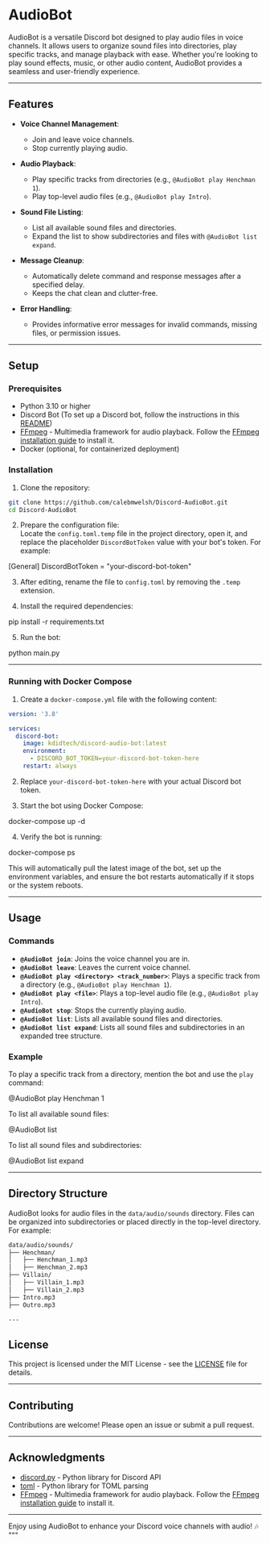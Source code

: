 
# AudioBot

AudioBot is a versatile Discord bot designed to play audio files in voice channels. It allows users to organize sound files into directories, play specific tracks, and manage playback with ease. Whether you're looking to play sound effects, music, or other audio content, AudioBot provides a seamless and user-friendly experience.

---

## Features

- **Voice Channel Management**:
  - Join and leave voice channels.
  - Stop currently playing audio.

- **Audio Playback**:
  - Play specific tracks from directories (e.g., `@AudioBot play Henchman 1`).
  - Play top-level audio files (e.g., `@AudioBot play Intro`).

- **Sound File Listing**:
  - List all available sound files and directories.
  - Expand the list to show subdirectories and files with `@AudioBot list expand`.

- **Message Cleanup**:
  - Automatically delete command and response messages after a specified delay.
  - Keeps the chat clean and clutter-free.

- **Error Handling**:
  - Provides informative error messages for invalid commands, missing files, or permission issues.

---

## Setup

### Prerequisites

- Python 3.10 or higher
- Discord Bot (To set up a Discord bot, follow the instructions in this [README](https://github.com/PointCloudLibrary/discord-bot/blob/master/README.md))
- [FFmpeg](https://ffmpeg.org/) - Multimedia framework for audio playback. Follow the [FFmpeg installation guide](https://ffmpeg.org/download.html) to install it.
- Docker (optional, for containerized deployment)

### Installation

1. Clone the repository:

```bash
git clone https://github.com/calebmwelsh/Discord-AudioBot.git
cd Discord-AudioBot
```

2. Prepare the configuration file:  
   Locate the `config.toml.temp` file in the project directory, open it, and replace the placeholder `DiscordBotToken` value with your bot's token. For example:

[General]
DiscordBotToken = "your-discord-bot-token"

3. After editing, rename the file to `config.toml` by removing the `.temp` extension.

4. Install the required dependencies:

pip install -r requirements.txt

5. Run the bot:

python main.py

---

### Running with Docker Compose

1. Create a `docker-compose.yml` file with the following content:


```yaml
version: '3.8'

services:
  discord-bot:
    image: kdidtech/discord-audio-bot:latest
    environment:
      - DISCORD_BOT_TOKEN=your-discord-bot-token-here
    restart: always
```

2. Replace `your-discord-bot-token-here` with your actual Discord bot token.

3. Start the bot using Docker Compose:

docker-compose up -d

4. Verify the bot is running:

docker-compose ps

This will automatically pull the latest image of the bot, set up the environment variables, and ensure the bot restarts automatically if it stops or the system reboots.

---

## Usage

### Commands

- **`@AudioBot join`**: Joins the voice channel you are in.
- **`@AudioBot leave`**: Leaves the current voice channel.
- **`@AudioBot play <directory> <track_number>`**: Plays a specific track from a directory (e.g., `@AudioBot play Henchman 1`).
- **`@AudioBot play <file>`**: Plays a top-level audio file (e.g., `@AudioBot play Intro`).
- **`@AudioBot stop`**: Stops the currently playing audio.
- **`@AudioBot list`**: Lists all available sound files and directories.
- **`@AudioBot list expand`**: Lists all sound files and subdirectories in an expanded tree structure.

### Example

To play a specific track from a directory, mention the bot and use the `play` command:

@AudioBot play Henchman 1

To list all available sound files:

@AudioBot list

To list all sound files and subdirectories:

@AudioBot list expand

---

## Directory Structure

AudioBot looks for audio files in the `data/audio/sounds` directory. Files can be organized into subdirectories or placed directly in the top-level directory. For example:

```bash
data/audio/sounds/  
├── Henchman/  
│   ├── Henchman_1.mp3  
│   ├── Henchman_2.mp3  
├── Villain/  
│   ├── Villain_1.mp3  
│   ├── Villain_2.mp3  
├── Intro.mp3  
├── Outro.mp3  

---
```

## License

This project is licensed under the MIT License - see the [LICENSE](./LICENSE) file for details.

---

## Contributing

Contributions are welcome! Please open an issue or submit a pull request.

---

## Acknowledgments

- [discord.py](https://discordpy.readthedocs.io/) - Python library for Discord API
- [toml](https://pypi.org/project/toml/) - Python library for TOML parsing
- [FFmpeg](https://ffmpeg.org/) - Multimedia framework for audio playback. Follow the [FFmpeg installation guide](https://ffmpeg.org/download.html) to install it.

---

Enjoy using AudioBot to enhance your Discord voice channels with audio! 🎶
"""
